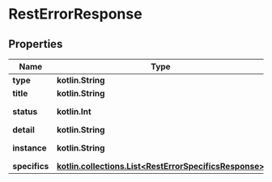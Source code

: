 
# RestErrorResponse

## Properties
Name | Type | Description | Notes
------------ | ------------- | ------------- | -------------
**type** | **kotlin.String** | error type | 
**title** | **kotlin.String** | error title | 
**status** | **kotlin.Int** | error HTTP status code | 
**detail** | **kotlin.String** | error detail | 
**instance** | **kotlin.String** | error instance |  [optional]
**specifics** | [**kotlin.collections.List&lt;RestErrorSpecificsResponse&gt;**](RestErrorSpecificsResponse.md) |  |  [optional]



